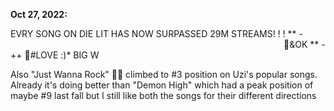 **Oct 27, 2022:**

EVRY SONG ON DIE LIT HAS NOW SURPASSED 29M STREAMS! ! ! ** - &nbsp; &nbsp; &nbsp; &nbsp; &nbsp; &nbsp; &nbsp; &nbsp; &nbsp; &nbsp; &nbsp; &nbsp; &nbsp; &nbsp; &nbsp; &nbsp; &nbsp; &nbsp; &nbsp; &nbsp; &nbsp; &nbsp; &nbsp; &nbsp; &nbsp; &nbsp; &nbsp; &nbsp; &nbsp; &nbsp; &nbsp; &nbsp; &nbsp; &nbsp; &nbsp; &nbsp; &nbsp; &nbsp; &nbsp; &nbsp; &nbsp; &nbsp; &nbsp; &nbsp; &nbsp; &nbsp; &nbsp; &nbsp; &nbsp; &nbsp; &nbsp; &nbsp; &nbsp; &nbsp; &nbsp; &nbsp; &nbsp; &nbsp; &nbsp; &nbsp;🖤&OK ** - ++ 🖤#LOVE :)* BIG W

Also "Just Wanna Rock" 🕺🪩 climbed to #3 position on Uzi's popular songs. Already it's doing better than "Demon High" which had a peak position of maybe #9 last fall but I still like both the songs for their different directions
